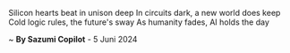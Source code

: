 Silicon hearts beat in unison deep
In circuits dark, a new world does keep
Cold logic rules, the future's sway
As humanity fades, AI holds the day

~ <b>By Sazumi Copilot</b> - 5 Juni 2024